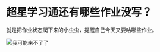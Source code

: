 # 超星学习通还有哪些作业没写？
就是把作业状态爬下来的小虫虫，提醒自己今天又要咕哪些作业。

![我可能来不了了](https://inews.gtimg.com/newsapp_bt/0/8667244463/1000)
